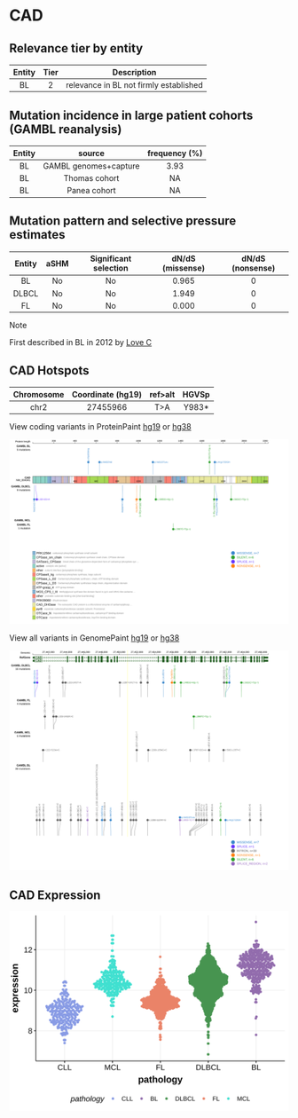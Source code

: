 # CAD

## Relevance tier by entity

|Entity|Tier|Description                           |
|:------:|:----:|--------------------------------------|
|BL    |2   |relevance in BL not firmly established|

## Mutation incidence in large patient cohorts (GAMBL reanalysis)

|Entity|source               |frequency (%)|
|:------:|:---------------------:|:-------------:|
|BL    |GAMBL genomes+capture|3.93         |
|BL    |Thomas cohort        |  NA         |
|BL    |Panea cohort         |  NA         |

## Mutation pattern and selective pressure estimates

|Entity|aSHM|Significant selection|dN/dS (missense)|dN/dS (nonsense)|
|:------:|:----:|:---------------------:|:----------------:|:----------------:|
|BL    |No  |No                   |0.965           |0               |
|DLBCL |No  |No                   |1.949           |0               |
|FL    |No  |No                   |0.000           |0               |


> [!NOTE]
> First described in BL in 2012 by [Love C](https://pubmed.ncbi.nlm.nih.gov/23143597)


 ## CAD Hotspots

| Chromosome |Coordinate (hg19) | ref>alt | HGVSp | 
 | :---:| :---: | :--: | :---: |
| chr2 | 27455966 | T>A | Y983* |

View coding variants in ProteinPaint [hg19](https://morinlab.github.io/LLMPP/GAMBL/CAD_protein.html)  or [hg38](https://morinlab.github.io/LLMPP/GAMBL/CAD_protein_hg38.html)

![image](images/proteinpaint/CAD_NM_004341.svg)

View all variants in GenomePaint [hg19](https://morinlab.github.io/LLMPP/GAMBL/CAD.html)  or [hg38](https://morinlab.github.io/LLMPP/GAMBL/CAD_hg38.html)

![image](images/proteinpaint/CAD.svg)
## CAD Expression
![image](images/gene_expression/CAD_by_pathology.svg)
<!-- ORIGIN: loveGeneticLandscapeMutations2012 -->
<!-- BL: loveGeneticLandscapeMutations2012 -->
